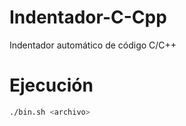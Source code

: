 # Indentador-C-Cpp
Indentador automático de código C/C++

# Ejecución

``` bash
./bin.sh <archivo>
```
